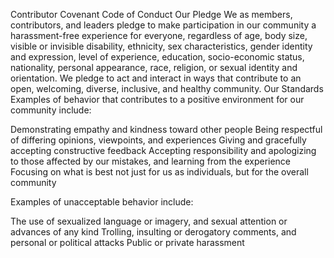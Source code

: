 Contributor Covenant Code of Conduct
Our Pledge
We as members, contributors, and leaders pledge to make participation in our
community a harassment-free experience for everyone, regardless of age, body
size, visible or invisible disability, ethnicity, sex characteristics, gender
identity and expression, level of experience, education, socio-economic status,
nationality, personal appearance, race, religion, or sexual identity
and orientation.
We pledge to act and interact in ways that contribute to an open, welcoming,
diverse, inclusive, and healthy community.
Our Standards
Examples of behavior that contributes to a positive environment for our
community include:

Demonstrating empathy and kindness toward other people
Being respectful of differing opinions, viewpoints, and experiences
Giving and gracefully accepting constructive feedback
Accepting responsibility and apologizing to those affected by our mistakes,
and learning from the experience
Focusing on what is best not just for us as individuals, but for the
overall community

Examples of unacceptable behavior include:

The use of sexualized language or imagery, and sexual attention or
advances of any kind
Trolling, insulting or derogatory comments, and personal or political attacks
Public or private harassment
